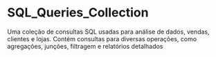 # SQL_Queries_Collection
Uma coleção de consultas SQL usadas para análise de dados, vendas, clientes e lojas. Contém consultas para diversas operações, como agregações, junções, filtragem e relatórios detalhados
